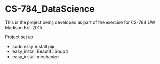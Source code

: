 # CS-784_DataScience
This is the project being developed as part of the exercise for CS-784 UW Madison Fall-2015

Project set up
- sudo easy_install pip
- easy_install BeautifulSoup4
- easy_install mechanize
